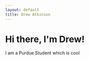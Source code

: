 ```yaml
---
layout: default
title: Drew Atkinson
---
```


# Hi there, I\'m Drew!
I am a Purdue Student which is cool 

